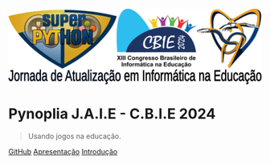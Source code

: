 ![J.A.I.E - C.B.I.E 2024](../_media/cbie_jaie.svg)

# Pynoplia J.A.I.E - C.B.I.E 2024 <small><span class="curversion"></span></small>

> Usando jogos na educação.

[GitHub](https://github.com/SuPyPerson/SuPyPerson.github.io)
[Apresentação](README.md)
[Introdução](explora)


